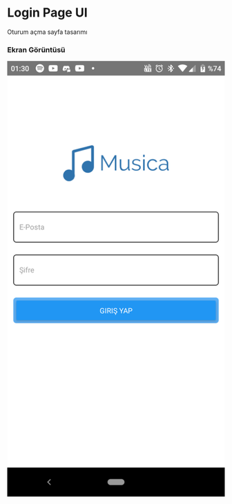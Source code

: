 # Login Page UI

Oturum açma sayfa tasarımı

### Ekran Görüntüsü

<div align="center">
  <img width="600" src="/screenshot.png">
</div>